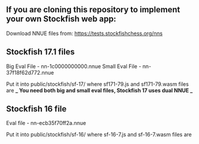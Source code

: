 ## If you are cloning this repository to implement your own Stockfish web app:

Download NNUE files from: https://tests.stockfishchess.org/nns

## Stockfish 17.1 files

Big Eval File - nn-1c0000000000.nnue
Small Eval File - nn-37f18f62d772.nnue

Put it into public/stockfish/sf-17/ where sf171-79.js and sf171-79.wasm files are
**_ You need both big and small eval files, Stockfish 17 uses dual NNUE _**

## Stockfish 16 file

Eval file - nn-ecb35f70ff2a.nnue

Put it into public/stockfish/sf-16/ where sf-16-7.js and sf-16-7.wasm files are
